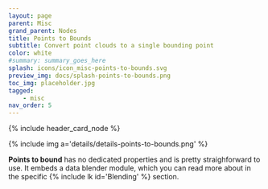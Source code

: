```yaml
---
layout: page
parent: Misc
grand_parent: Nodes
title: Points to Bounds
subtitle: Convert point clouds to a single bounding point
color: white
#summary: summary_goes_here
splash: icons/icon_misc-points-to-bounds.svg
preview_img: docs/splash-points-to-bounds.png
toc_img: placeholder.jpg
tagged:
    - misc
nav_order: 5
---
```


{% include header_card_node %}

{% include img a='details/details-points-to-bounds.png' %} 

**Points to bound** has no dedicated properties and is pretty straighforward to use.
It embeds a data blender module, which you can read more about in the specific {% include lk id='Blending' %} section.
